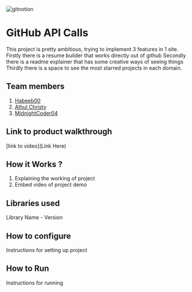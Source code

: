 
![gitnotion](https://github.com/user-attachments/assets/079fdd2e-ba20-4a5b-9801-58448e81d8b9)




# GitHub API Calls
This project is pretty ambitious, trying to implement 3 features in 1 site.
Firstly there is a resume builder that works directly out of github
Secondly there is a readme explainer that has some creative ways of seeing things
Thirdly there is a space to see the most starred projects in each domain.
## Team members
1. [Habeeb00](https://github.com/TH-Activities/saturday-hack-night-template)
2. [Athul Christy](https://github.com/TH-Activities/saturday-hack-night-template)
3. [MidnightCoder04](https://github.com/TH-Activities/saturday-hack-night-template)
## Link to product walkthrough
[link to video](Link Here)
## How it Works ?
1. Explaining the working of project
2. Embed video of project demo
## Libraries used
Library Name - Version
## How to configure
Instructions for setting up project
## How to Run
Instructions for running
